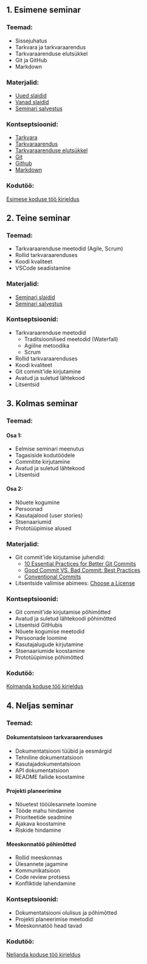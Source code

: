 ## **1. Esimene seminar**

### **Teemad:**
- Sissejuhatus
- Tarkvara ja tarkvaraarendus
- Tarkvaraarenduse elutsükkel
- Git ja GitHub
- Markdown

### **Materjalid:**
- [Uued slaidid](https://gamma.app/docs/Sissejuhatus-tarkvaraarendusse-orp3sw6v6z53aae)
- [Vanad slaidid](../seminarid/seminar_01/files/slaidid_01.pdf)
- [Seminari salvestus](https://www.youtube.com/watch?v=G0ZrGdIgJjw)

### **Kontseptsioonid:**
- [Tarkvara](../concepts/tarkvara/README.md)
- [Tarkvaraarendus](../concepts/tarkvaraarendus/README.md)
- [Tarkvaraarenduse elutsükkel](../concepts/SDLC/README.md)
- [Git](../concepts/git/README.md)
- [Github](../concepts/github/README.md)
- [Markdown](../concepts/markdown/README.md)

### **Kodutöö:**
[Esimese koduse töö kirjeldus](../docs/kodusedtood/kodune_01.md)

## **2. Teine seminar**

### **Teemad:**
- Tarkvaraarenduse meetodid (Agile, Scrum)
- Rollid tarkvaraarenduses
- Koodi kvaliteet
- VSCode seadistamine

### **Materjalid:**
- [Seminari slaidid](https://gamma.app/docs/Tarkvaraarenduse-meetodid-ja-koodi-kvaliteet-6hyvvauxa5dckj4)
- [Seminari salvestus](https://youtu.be/2GWtP4dUIcQ?si=L2aPjk4xkmN9kOqE)

### **Kontseptsioonid:**
- Tarkvaraarenduse meetodid
  - Traditsioonilised meetodid (Waterfall)
  - Agiilne metoodika
  - Scrum
- Rollid tarkvaraarenduses
- Koodi kvaliteet
- Git commit'ide kirjutamine
- Avatud ja suletud lähtekood
- Litsentsid

## **3. Kolmas seminar**

### **Teemad:**
#### Osa 1:
- Eelmise seminari meenutus
- Tagasiside kodutöödele
- Commitite kirjutamine
- Avatud ja suletud lähtekood
- Litsentsid

#### Osa 2:
- Nõuete kogumine
- Persoonad
- Kasutajalood (user stories)
- Stsenaariumid
- Prototüüpimise alused

### **Materjalid:**
- Git commit'ide kirjutamise juhendid:
  - [10 Essential Practices for Better Git Commits](https://medium.com/@saeid/10-essential-practices-for-better-git-commits-and-why-they-matter-3cfc420bf53e)
  - [Good Commit VS. Bad Commit: Best Practices](https://dev.to/sheraz4194/good-commit-vs-bad-commit-best-practices-for-git-1plc)
  - [Conventional Commits](https://www.conventionalcommits.org/en/v1.0.0/)
- Litsentside valimise abimees: [Choose a License](https://choosealicense.com)

### **Kontseptsioonid:**
- Git commit'ide kirjutamise põhimõtted
- Avatud ja suletud lähtekoodi põhimõtted
- Litsentsid GitHubis
- Nõuete kogumise meetodid
- Persoonade loomine
- Kasutajalugude kirjutamine
- Stsenaariumide koostamine
- Prototüüpimise põhimõtted

### **Kodutöö:**
[Kolmanda koduse töö kirjeldus](../docs/kodusedtood/kodune_03.md)

## **4. Neljas seminar**

### **Teemad:**
#### Dokumentatsioon tarkvaraarenduses
- Dokumentatsiooni tüübid ja eesmärgid
- Tehniline dokumentatsioon
- Kasutajadokumentatsioon
- API dokumentatsioon
- README failide koostamine

#### Projekti planeerimine
- Nõuetest tööülesannete loomine
- Tööde mahu hindamine
- Prioriteetide seadmine
- Ajakava koostamine
- Riskide hindamine

#### Meeskonnatöö põhimõtted
- Rollid meeskonnas
- Ülesannete jagamine
- Kommunikatsioon
- Code review protsess
- Konfliktide lahendamine

### **Kontseptsioonid:**
- Dokumentatsiooni olulisus ja põhimõtted
- Projekti planeerimise meetodid
- Meeskonnatöö head tavad

### **Kodutöö:**
[Neljanda koduse töö kirjeldus](../docs/kodusedtood/kodune_04.md)
